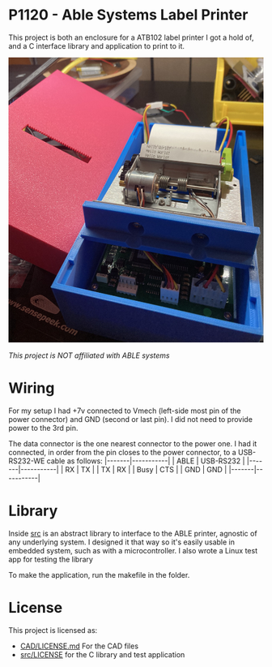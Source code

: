 # P1120 - Able Systems Label Printer

This project is both an enclosure for a ATB102 label printer I got a hold of, and a C interface library and application to print to it.

![image](.misc/IMG_8327.jpg)

*This project is NOT affiliated with ABLE systems*

# Wiring

For my setup I had +7v connected to Vmech (left-side most pin of the power connector) and GND (second or last pin). I did not need to provide power to the 3rd pin.

The data connector is the one nearest connector to the power one.
I had it connected, in order from the pin closes to the power connector, to a USB-RS232-WE cable as follows:
|-------|-----------|
| ABLE  | USB-RS232 |
|-------|-----------|
| RX    | TX        |
| TX    | RX        |
| Busy  | CTS       |
| GND   | GND       |
|-------|-----------|

# Library
Inside [src](`src`) is an abstract library to interface to the ABLE printer, agnostic of any underlying system. I designed it that way so it's easily usable in embedded system, such as with a microcontroller. I also wrote a Linux test app for testing the library

To make the application, run the makefile in the folder.


# License
This project is licensed as:
- [CAD/LICENSE.md](GPLv3) For the CAD files
- [src/LICENSE](MIT) for the C library and test application
